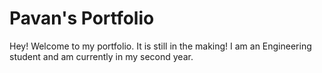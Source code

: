# Pavan's Portfolio

Hey! Welcome to my portfolio. It is still in the making!
I am an Engineering student and am currently in my second year.
